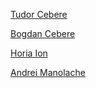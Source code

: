 [Tudor Cebere](https://github.com/tudorcebere)

[Bogdan Cebere](https://github.com/bcebere)

[Horia Ion](https://github.com/ionhoria)

[Andrei Manolache](https://github.com/andreimano)
